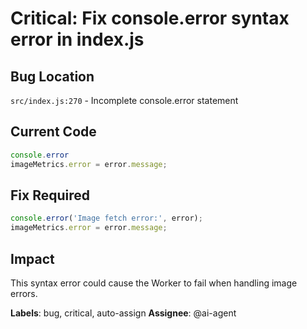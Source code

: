 # Critical: Fix console.error syntax error in index.js

## Bug Location
`src/index.js:270` - Incomplete console.error statement

## Current Code
```javascript
console.error
imageMetrics.error = error.message;
```

## Fix Required
```javascript
console.error('Image fetch error:', error);
imageMetrics.error = error.message;
```

## Impact
This syntax error could cause the Worker to fail when handling image errors.

**Labels**: bug, critical, auto-assign
**Assignee**: @ai-agent